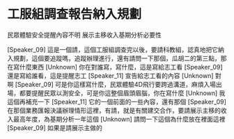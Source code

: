 # 工服組調查報告納入規劃
民眾體驗安全提醒內容不明
展示主移收入基期分析必要性

[Speaker_09] 這是一個請，這個工服組調查完以後，要請科教組，認真地把它納入規劃，這個要追蹤嗎，追蹤辦理進行，還有請問一下那個，瓜胡二的第三點，那在寫什麼東西
[Unknown] 你在對誰寫，寫什麼，這是寫給志工看
[Speaker_09] 還是寫給誰看，這是提醒志工
[Speaker_11] 宣告給志工看的內容
[Unknown] 對啊
[Speaker_09] 可是你這樣寫什麼，民眾體驗4D飛行要跨過溝道，麻煩入場出場，都要提醒民眾以測安全，可是你這整個眉頭眉腦，你在寫什麼
[Unknown] 我這個再補充一下
[Speaker_11] 它的一個前面的一些內容，還有那個
[Speaker_09] 在那個業務匯報決議辦理情形這裡，有請，就是有關建交合作，要請展示主移的收入最高年度，為基期分析一年這個
[Unknown] 請問一下這個為什麼放在裡面這裡
[Speaker_09] 如果是請展示主做的